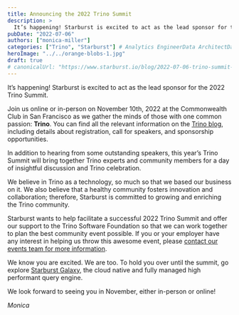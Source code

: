 ```yaml
---
title: Announcing the 2022 Trino Summit
description: >
  It’s happening! Starburst is excited to act as the lead sponsor for the 2022 Trino Summit.
pubDate: "2022-07-06"
authors: ["monica-miller"]
categories: ["Trino", "Starburst"] # Analytics EngineerData ArchitectData EngineerHow-To GuidesStarburst Galaxy
heroImage: "../../orange-blobs-1.jpg"
draft: true
# canonicalUrl: "https://www.starburst.io/blog/2022-07-06-trino-summit-html/"
---
```


It’s happening! Starburst is excited to act as the lead sponsor for the 2022 Trino Summit.

Join us online or in-person on November 10th, 2022 at the Commonwealth Club in San Francisco as we gather the minds of those with one common passion: **Trino**. You can find all the relevant information on the [Trino blog](https://trino.io/blog/2022/06/30/trino-summit-call-for-speakers.html), including details about registration, call for speakers, and sponsorship opportunities.

In addition to hearing from some outstanding speakers, this year’s Trino Summit will bring together Trino experts and community members for a day of insightful discussion and Trino celebration.

We believe in Trino as a technology, so much so that we based our business on it. We also believe that a healthy community fosters innovation and collaboration; therefore, Starburst is committed to growing and enriching the Trino community.

Starburst wants to help facilitate a successful 2022 Trino Summit and offer our support to the Trino Software Foundation so that we can work together to plan the best community event possible. If you or your employer have any interest in helping us throw this awesome event, please [contact our events team for more information](mailto:events@starburst.io).

We know you are excited. We are too. To hold you over until the summit, go explore [Starburst Galaxy](https://www.starburst.io/platform/starburst-galaxy/), the cloud native and fully managed high performant query engine.

We look forward to seeing you in November, either in-person or online!

_Monica_
